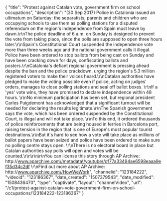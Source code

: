 {
    "title": "Protest against Catalan vote, government firm on school occupations",
    "description": "(30 Sep 2017) Police in Catalonia issued an ultimatum on Saturday: the separatists, parents and children who are occupying schools to use them as polling stations for a disputed referendum on the region's independence from Spain must leave by dawn.\r\nThe police deadline of 6 a.m. on Sunday is designed to prevent the vote from taking place, since the polls are supposed to open three hours later.\r\nSpain's Constitutional Court suspended the independence vote more than three weeks ago and the national government calls it illegal.  Police have been ordered to stop ballots from being cast on Sunday and have been cracking down for days, confiscating ballots and posters.\r\nCatalonia's defiant regional government is pressing ahead despite the ban and the police crackdown, urging the region's 5.3 million registered voters to make their voices heard.\r\nCatalan authorities have pledged to make the voting possible even if police, acting on judges' orders, manages to close polling stations and seal off ballot boxes. \r\nIf a 'yes' vote wins, they have promised to declare independence within 48 hours. \r\nNo minimum participation has been set, but regional president Carles Puigdemont has acknowledged that a significant turnout will be needed for declaring the results legitimate.\r\nThe Spanish government says the vote, which has been ordered suspended by the Constitutional Court, is illegal and will not take place. \r\nTo this end, it ordered thousands of police reinforcements that are being housed in ferries in Barcelona port, raising tension in the region that is one of Europe's most popular tourist destinations.\r\nBut it's hard to see how a vote will take place as millions of ballot papers have been seized and police have been ordered to make sure no polling centre stays open. \r\nThere is no electoral board in place but Catalan authorities say polls will open and votes will be counted.\r\n\r\n\r\nYou can license this story through AP Archive: http:\/\/www.aparchive.com\/metadata\/youtube\/df77a33494ae6598eaaa9ef35d34c2df \r\nFind out more about AP Archive: http:\/\/www.aparchive.com\/HowWeWork",
    "channelid": "123184222",
    "videoid": "123186367",
    "date_created": "1507379543",
    "date_modified": "1508436470",
    "type": "captivate",
    "layout": "channelVideo",
    "url": "\/c1\/protest-against-catalan-vote-government-firm-on-school-occupations\/123184222-123186367"
}